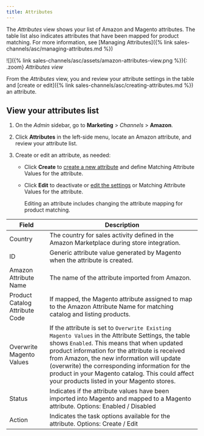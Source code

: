 ```yaml
---
title: Attributes
---
```



The _Attributes_ view shows your list of Amazon and Magento attributes. The table list also indicates attributes that have been mapped for product matching. For more information, see [Managing Attributes]({% link sales-channels/asc/managing-attributes.md %})

![]({% link sales-channels/asc/assets/amazon-attributes-view.png %}){: .zoom}
_Attributes view_

From the _Attributes_ view, you and review your attribute settings in the table and [create or edit]({% link sales-channels/asc/creating-attributes.md %}) an attribute.

## View your attributes list

1. On the _Admin_ sidebar, go to **Marketing** > _Channels_ > **Amazon**.

1. Click **Attributes** in the left-side menu, locate an Amazon attribute, and review your attribute list.

1. Create or edit an attribute, as needed:

   - Click **Create** to [create a new attribute](https://docs.magento.com/m2/ee/user_guide/sales-channels/asc/creating-attributes.html#create-an-attribute) and define Matching Attribute Values for the attribute.

   - Click **Edit** to deactivate or [edit the settings](https://docs.magento.com/m2/ee/user_guide/sales-channels/asc/creating-attributes.html#edit-an-attribute) or Matching Attribute Values for the attribute.

      Editing an attribute includes changing the attribute mapping for product matching.

|Field|Description|
|--- |--- |
|Country|The country for sales activity defined in the Amazon Marketplace during store integration.|
|ID|Generic attribute value generated by Magento when the attribute is created.|
|Amazon Attribute Name|The name of the attribute imported from Amazon.|
|Product Catalog Attribute Code|If mapped, the Magento attribute assigned to map to the Amazon Attribute Name for matching catalog and listing products.|
|Overwrite Magento Values|If the attribute is set to `Overwrite Existing Magento Values` in the Attribute Settings, the table shows `Enabled`. This means that when updated product information for the attribute is received from Amazon, the new information will update (overwrite) the corresponding information for the product in your Magento catalog. This could affect your products listed in your Magento stores.|
|Status|Indicates if the attribute values have been imported into Magento and mapped to a Magento attribute. Options: Enabled / Disabled|
|Action|Indicates the task options available for the attribute. Options: Create / Edit|
